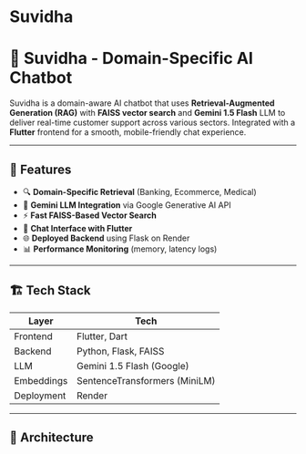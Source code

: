 # Suvidha

# 🤖 Suvidha - Domain-Specific AI Chatbot

Suvidha is a domain-aware AI chatbot that uses **Retrieval-Augmented Generation (RAG)** with **FAISS vector search** and **Gemini 1.5 Flash** LLM to deliver real-time customer support across various sectors. Integrated with a **Flutter** frontend for a smooth, mobile-friendly chat experience.

---

## 🔧 Features

- 🔍 **Domain-Specific Retrieval** (Banking, Ecommerce, Medical)
- 🧠 **Gemini LLM Integration** via Google Generative AI API
- ⚡ **Fast FAISS-Based Vector Search**
- 💬 **Chat Interface with Flutter**
- 🌐 **Deployed Backend** using Flask on Render
- 📊 **Performance Monitoring** (memory, latency logs)

---

## 🏗️ Tech Stack

| Layer       | Tech                        |
|------------|-----------------------------|
| Frontend   | Flutter, Dart                |
| Backend    | Python, Flask, FAISS         |
| LLM        | Gemini 1.5 Flash (Google)    |
| Embeddings | SentenceTransformers (MiniLM)|
| Deployment | Render                       |

---

## 🧠 Architecture


